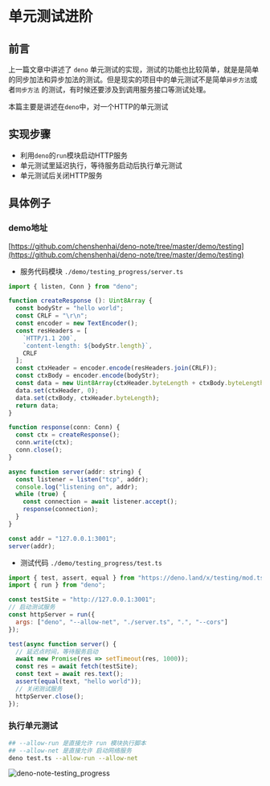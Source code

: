 # 单元测试进阶

## 前言

上一篇文章中讲述了 `deno` 单元测试的实现，测试的功能也比较简单，就是是简单的同步加法和异步加法的测试。但是现实的项目中的单元测试不是简单`异步方法`或者`同步方法` 的测试，有时候还要涉及到调用服务接口等测试处理。

本篇主要是讲述在`deno`中，对一个HTTP的单元测试

## 实现步骤

- 利用`deno`的`run`模块启动HTTP服务
- 单元测试里延迟执行，等待服务启动后执行单元测试
- 单元测试后关闭HTTP服务

## 具体例子


### demo地址
[https://github.com/chenshenhai/deno-note/tree/master/demo/testing](https://github.com/chenshenhai/deno-note/tree/master/demo/testing)

- 服务代码模块 `./demo/testing_progress/server.ts`

```js
import { listen, Conn } from "deno";

function createResponse (): Uint8Array {
  const bodyStr = "hello world";
  const CRLF = "\r\n";
  const encoder = new TextEncoder();
  const resHeaders = [
    `HTTP/1.1 200`,
    `content-length: ${bodyStr.length}`,
    CRLF
  ];
  const ctxHeader = encoder.encode(resHeaders.join(CRLF));
  const ctxBody = encoder.encode(bodyStr);
  const data = new Uint8Array(ctxHeader.byteLength + ctxBody.byteLength);
  data.set(ctxHeader, 0);
  data.set(ctxBody, ctxHeader.byteLength);
  return data;
}

function response(conn: Conn) {
  const ctx = createResponse();
  conn.write(ctx);
  conn.close();
}

async function server(addr: string) {
  const listener = listen("tcp", addr);
  console.log("listening on", addr);
  while (true) {
    const connection = await listener.accept();
    response(connection);
  }
}

const addr = "127.0.0.1:3001";
server(addr);
```

- 测试代码 `./demo/testing_progress/test.ts`

```js
import { test, assert, equal } from "https://deno.land/x/testing/mod.ts";
import { run } from "deno";

const testSite = "http://127.0.0.1:3001";
// 启动测试服务
const httpServer = run({
  args: ["deno", "--allow-net", "./server.ts", ".", "--cors"]
});

test(async function server() {
  // 延迟点时间，等待服务启动
  await new Promise(res => setTimeout(res, 1000));
  const res = await fetch(testSite);
  const text = await res.text();
  assert(equal(text, "hello world"));
  // 关闭测试服务
  httpServer.close();
});

```

### 执行单元测试

```sh
## --allow-run 是直接允许 run 模块执行脚本
## --allow-net 是直接允许 启动网络服务
deno test.ts --allow-run --allow-net 
```

![deno-note-testing_progress](https://user-images.githubusercontent.com/8216630/51621138-d1e7be00-1f6e-11e9-8edd-cc542b47b07d.jpg)
